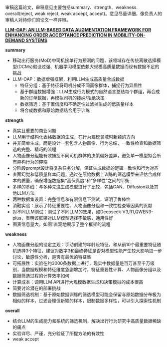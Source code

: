 审稿这篇论文，审稿意见主要包括summary、strength、weakness. overall(reject, weak reject, weak accept, accept)。意见尽量详细，像负责人的审稿人对待你们的论文一样评审。

[**LLM-OAP: AN LLM-BASED DATA AUGMENTATION  FRAMEWORK FOR ENHANCING ORDER ACCEPTANCE  PREDICTION IN MOBILITY-ON-DEMAND SYSTEMS**](https://openreview.net/pdf?id=17wW0MWqjl)

**summary**

* 移动出行服务(MoD)中司机接单行为预测的问题，该领域存在传统离散选择模型(DCMs)假设过强、机器学习模型依赖大规模高质量数据而现有数据不足的挑战
* LLM-OAP：数据增强框架，利用LLM生成高质量合成数据
  * 特征分组：基于特征将司机分成不同画像群体，捕捉行为异质性
  * 基于群组数据增强：LLM生成行为模式的自然语言总结每个群组，再合成新的订单数据，再模拟司机的接纳/拒绝决策
  * 数据筛选：基于置信度和不确定性过滤掉生成的低质量样本
  * 将合成数据和原始数据结合用于训练

**strength**

* 真实且重要的商业问题
* LLM用于结构化表格数据的生成，在行为建模领域时新颖的方向
* 并非简单生成，而是设计一套包含人物画像、行为总结、一致性检查和数据筛选的完整、精巧的流程
* 人物画像分组能有效捕捉不同司机群体的决策偏好差异，避免单一模型拟合所有异构行为的弊端
* 分阶段prompt设计将复杂任务分解，保证生成数据的逻辑一致性和行为对齐
* 直面幻觉和低质量样本问题，通过在原始数据上训练的筛选模型来评估合成样本的质量，确保增强数据集“高保真度”和“多样性”之间的平衡
* 多样的基线：与多种先进生成模型进行了比较，包括GAN、Diffusion以及其他LLM方法
* 两种数据集设置：完整信息和有限信息下测试，证明了鲁棒性
* 消融实验：展示了特征重要性、人物画像分组和一致性检查等因素的贡献
* 对不同LLM测试：测试了不同LLM的效果，如Deepseek-V3,R1,QWEN3-plus，表明该框架对LLM模型选择不敏感，通用性好
* 图表信息量大，如图1直观地展示了整个框架的流程

**weakness**

* 人物画像分组的设定主观：手动创建的年龄段特征，和从前10个最重要特征随机选择3个特征，建议对数字3和最终特征是否对模型性能产生较大影响进一步讨论，敏感性分析，是否有最优的特征集
* 可拓展性：实验在约3000条数据上进行，现实中数据量是百万甚至千万级别，当数据规模和特征维度急剧增加时，特征重要性计算、人物画像分组以及数据筛选过程的计算效率如何
* 计算成本：调用LLM API进行大规模数据生成和决策模拟的成本很高
* 简要讨论潜在的部署挑战
* 数据筛选机制：基于原始数据训练的筛选模型可能会保留与原始数据分布极为相似的样本，过滤合理但新颖的样本，限制数据多样性，可以引入探索性机制

**overall**

* 结合LLM的生成能力和系统的筛选机制，解决出行行为研究中高质量数据稀缺的痛点
* 实验详尽、严谨，充分验证了所提方法的有效性
* weak accept

